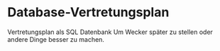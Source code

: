 # Database-Vertretungsplan
Vertretungsplan als SQL Datenbank
Um Wecker später zu stellen oder andere Dinge besser zu machen.
